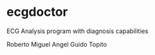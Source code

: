 ecgdoctor
=========

ECG Analysis program with diagnosis capabilities

Roberto
Miguel Angel Guido 
Topito
